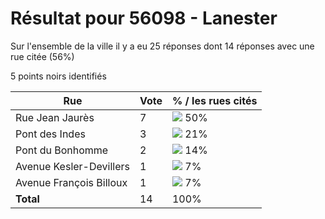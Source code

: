 # Résultat pour 56098 - Lanester

Sur l'ensemble de la ville il y a eu 25 réponses dont 14 réponses avec une rue citée (56%)

5 points noirs identifiés

| Rue | Vote | % / les rues cités|
|-----|------|-------------------|
| Rue Jean Jaurès | 7 | <img src="../../img/bar_50.gif" />&nbsp;50%|
| Pont des Indes | 3 | <img src="../../img/bar_21.gif" />&nbsp;21%|
| Pont du Bonhomme | 2 | <img src="../../img/bar_14.gif" />&nbsp;14%|
| Avenue Kesler-Devillers | 1 | <img src="../../img/bar_7.gif" />&nbsp;7%|
| Avenue François Billoux | 1 | <img src="../../img/bar_7.gif" />&nbsp;7%|
| **Total** | 14 | 100%|
